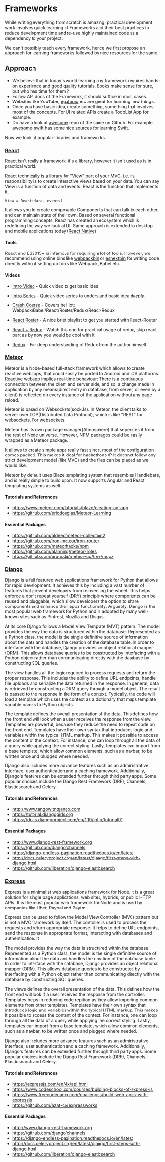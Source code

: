 # Frameworks
While writing everything from scratch is amazing, practical development work involves quick learning of Frameworks and their best practices to reduce development time and re-use highly maintained code as a dependency to your project.

We can't possibly teach every framework, hence we first propose an approach for learning frameworks followed by nice resources for the same.

## Approach

* We believe that in today's world learning any framework requires hands-on experience and good quality tutorials. Books make sense for sure, but who has time for them ?
* Follow API docs of the Framework, it should suffice in most cases.
* Websites like YouTube, [egghead](http://egghead.io) etc are great for learning new things.
* Once you have basic idea, create something, something that involves most of the concepts. For UI related APIs create a TodoList App for example.
* Do have a look at [awesome](https://github.com/sindresorhus/awesome) repo of the same on Github. For example [awesome-swift](https://github.com/matteocrippa/awesome-swift) has some nice sources for learning Swift.

Now we look at popular libraries and frameworks.

### [React](https://facebook.github.io/react)

React isn't really a framework, it's a library, however it isn't used as is in practical world.

React technically is a library for "View" part of your MVC, i.e. its responsibility is to create interactive views based on your data.
You can say View is a function of data and events. React is the function that implements it.

  ```
View = React(data, events)
  ```

  It allows you to create composable Components that can talk to each other, and can maintain state of their own. Based on several functional programming concepts, React has created an ecosystem which is redefining the way we look at UI. Same approach is extended to desktop and mobile applications today ([React Native](https://facebook.github.io/react-native))


#### Tools

  React and ES2015+ is infamous for requiring a lot of tools. However,
  we recommend using online bins like [webpackbin](http://webpackbin.com) or [esnextbin](http://esnextb.in) for
  writing code directly without setting up tools like Webpack, Babel etc.

#### Videos

  * [Intro Video](https://egghead.io/lessons/react-core-concepts-of-react-components-props-and-state) - Quick video to get basic idea

  * [Intro Series](https://www.youtube.com/watch?v=walnw4n8vSY&list=PLs0HJRuXPAqtG4P-YBUPYWpH1M6j5J60-) - Quick video series to understand basic idea *deeply*.

  * [Crash Course](https://www.youtube.com/watch?v=DfRibIkjhew) - Covers hell lot: Webpack/Babel/React/Router/Redux/React-Redux

  * [React Router](https://egghead.io/series/getting-started-with-react-router) - A nice brief playlist to get you started with React-Router

  * [React + Redux](https://www.youtube.com/playlist?list=PLQDnxXqV213JJFtDaG0aE9vqvp6Wm7nBg) - Watch this one for practical usage of redux, skip react part as by now you would be cool with it

  * [Redux](https://egghead.io/series/getting-started-with-redux) - For deep understanding of Redux from the author himself.

### [Meteor](https://github.com/meteor/meteor)

Meteor is a Node-based full-stack framework which allows to create reactive webapps, that could easily be ported to Android and iOS platforms.
Reactive webapp implies real-time behaviour: There is a continuous connection between the client and server side, and so, a change made in application by any means(direct entry in database, from server, or even by a client) is reflected on every instance of the application without any page reload.

Meteor is based on Websockets(sockJs). In Meteor, the client talks to server over DDP(Distributed Data Protocol), which is like "REST" for websockets. For websockets.

Meteor has its own package manager(Atmosphere) that seperates it from the rest of Node universe. However, NPM packages could be easily wrapped as a Meteor package.

It allows to create simple apps really fast since, most of the configuration comes packed. This makes it ideal for hackathons :P
It doesnot follow any strict development model (like MVC) and the files can be placed as we would like.

Meteor by default uses Blaze templating system that resembles Handlebars, and is really simple to build upon. It now supports Angular and React templating systems as well.

#### Tutorials and References
  * https://www.meteor.com/tutorials/blaze/creating-an-app
  * https://github.com/ericdouglas/Meteor-Learning

#### Essential Packages
  * https://github.com/aldeed/meteor-collection2
  * https://github.com/iron-meteor/iron-router
  * https://github.com/meteorhacks/npm
  * https://github.com/alanning/meteor-roles
  * https://github.com/arunoda/meteor-up/tree/mupx

### [Django](https://www.djangoproject.com/)

Django is a full featured web applications framework for Python that allows for rapid development. It achieves
this by including a vast number of features that prevent developers from reinventing the wheel. This helps enforce a
don't repeat yourself (DRY) principle where components can be reused and pluggable, which allow developers
the option to share components and enhance their apps functionality. Arguably, Django is the most
popular web framework for Python and is adopted by many well-known sites such as Pintrest, Mozilla and Disqus.

At its core Django follows a Model View Template (MVT) pattern. The model provides the way the data is structured within
the database. Represented as a Python class, the model is the single definitive source of information about the data and handles
the creation of the database table. In order to interface with the database, Django provides an object relational mapper (ORM).
This allows database queries to be constructed by interfacing with a Python object rather than communicating directly with
the database by constructing SQL queries.

The view handles all the logic required to process requests and return the proper response. This includes the ability to
define URL endpoints, handle file uploads and serialize the data returned in the response. In general, data is
retrieved by constructing a ORM query through a model object. The result is passed to the response in the form of a
context. Typically, the code will load a template which uses the context as a dictionary that maps template variable
names to Python objects.

The template defines the overall presentation of the data. This defines how the front end will look when a user receives
the response from the view. Templates are powerful, because they reduce the need to repeat code on the front end.
Templates have their own syntax that introduces logic and variables within the typical HTML markup. This makes it possible
to access the content of the context. For instance, one can loop through all the data of a query while applying the
correct styling. Lastly, templates can import from a base template, which allow common elements, such as a navbar, to be
written once and plugged where needed.

Django also includes more advance features such as an administrative interface, user authentication and a caching
framework. Additionally, Django's features can be extended further through third party apps. Some popular choices
include the Django Rest Framework (DRF), Channels, Elasticsearch and Celery.


#### Tutorials and References
  * http://www.tangowithdjango.com
  * https://tutorial.djangogirls.org
  * https://docs.djangoproject.com/en/1.10/intro/tutorial01

#### Essential Packages
  * http://www.django-rest-framework.org
  * https://github.com/django/channels
  * https://django-endless-pagination.readthedocs.io/en/latest
  * http://docs.celeryproject.org/en/latest/django/first-steps-with-django.html
  * https://github.com/liberation/django-elasticsearch

### [Express](https://www.expressjs.com/)

Express is a minimalist web applications framework for Node. It is a great solution for single page applications, web sites, hybrids, or
public HTTP APIs. It is the most popular web framework for Node and is used by companies like Uber, Paypal and Paytm.

Express can be used to follow the Model View Controller (MVC) pattern but is not a MVC framework by itself. The contoller is used to
process the requests and return appropriate response. It helps to define URL endpoints, send the response in appropriate format,
interacting with databases and authentication. It 

The model provides the way the data is structured within
the database. Represented as a Python class, the model is the single definitive source of information about the data and handles
the creation of the database table. In order to interface with the database, Django provides an object relational mapper (ORM).
This allows database queries to be constructed by interfacing with a Python object rather than communicating directly with
the database by constructing SQL queries.

The views defines the overall presentation of the data. This defines how the front end will look if a user receives
the response from the controller. Templates helps in reducing code repition as they allow importing common elements from other
templates. Templates have their own syntax that introduces logic and variables within the typical HTML markup. This makes it possible
to access the content of the context. For instance, one can loop through all the data of a query while applying the
correct styling. Lastly, templates can import from a base template, which allow common elements, such as a navbar, to be
written once and plugged where needed.

Django also includes more advance features such as an administrative interface, user authentication and a caching
framework. Additionally, Django's features can be extended further through third party apps. Some popular choices
include the Django Rest Framework (DRF), Channels, Elasticsearch and Celery.


#### Tutorials and References
  * https://expressjs.com/en/4x/api.html
  * https://www.codeschool.com/courses/building-blocks-of-express-js
  * https://www.freecodecamp.com/challenges/build-web-apps-with-expressjs
  * https://github.com/azat-co/expressworks

#### Essential Packages
  * http://www.django-rest-framework.org
  * https://github.com/django/channels
  * https://django-endless-pagination.readthedocs.io/en/latest
  * http://docs.celeryproject.org/en/latest/django/first-steps-with-django.html
  * https://github.com/liberation/django-elasticsearch
